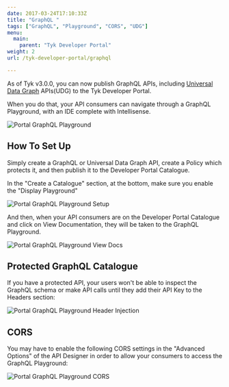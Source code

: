 ```yaml
---
date: 2017-03-24T17:10:33Z
title: "GraphQL "
tags: ["GraphQL", "Playground", "CORS", "UDG"]
menu:
  main:
    parent: "Tyk Developer Portal"
weight: 2
url: /tyk-developer-portal/graphql

---
```


As of Tyk v3.0.0, you can now publish GraphQL APIs, including [Universal Data Graph](/docs/universal-data-graph/) APIs(UDG) to the Tyk Developer Portal.

When you do that, your API consumers can navigate through a GraphQL Playground, with an IDE complete with Intellisense.

![Portal GraphQL Playground](/docs/img/portal/portal-graphql.png)

## How To Set Up

Simply create a GraphQL or Universal Data Graph API, create a Policy which protects it, and then publish it to the Developer Portal Catalogue.

In the "Create a Catalogue" section, at the bottom, make sure you enable the "Display Playground" 


![Portal GraphQL Playground Setup](/docs/img/portal/portal-graphql-setup.png)

And then, when your API consumers are on the Developer Portal Catalogue and click on View Documentation, they will be taken to the GraphQL Playground.

![Portal GraphQL Playground View Docs](/docs/img/portal/portal-graphql-playground-viewdocs.png)


## Protected GraphQL Catalogue

If you have a protected API, your users won't be able to inspect the GraphQL schema or make API calls until they add their API Key to the Headers section:

![Portal GraphQL Playground Header Injection](/docs/img/portal/portal-graphql-header-injection.png)

## CORS

You may have to enable the following CORS settings in the "Advanced Options" of the API Designer in order to allow your consumers to access the GraphQL Playground:


![Portal GraphQL Playground CORS](/docs/img/portal/portal-graphql-cors.png)